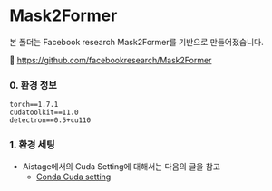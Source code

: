 # Mask2Former
본 폴더는 Facebook research Mask2Former를 기반으로 만들어졌습니다.

:closed_book: https://github.com/facebookresearch/Mask2Former

### 0. 환경 정보
```
torch==1.7.1
cudatoolkit==11.0
detectron==0.5+cu110
```


### 1. 환경 세팅
* Aistage에서의 Cuda Setting에 대해서는 다음의 글을 참고
  * [Conda Cuda setting](https://kyubumshin.github.io/2022/04/23/tip/conda-cuda-%EC%84%A4%EC%B9%98/)